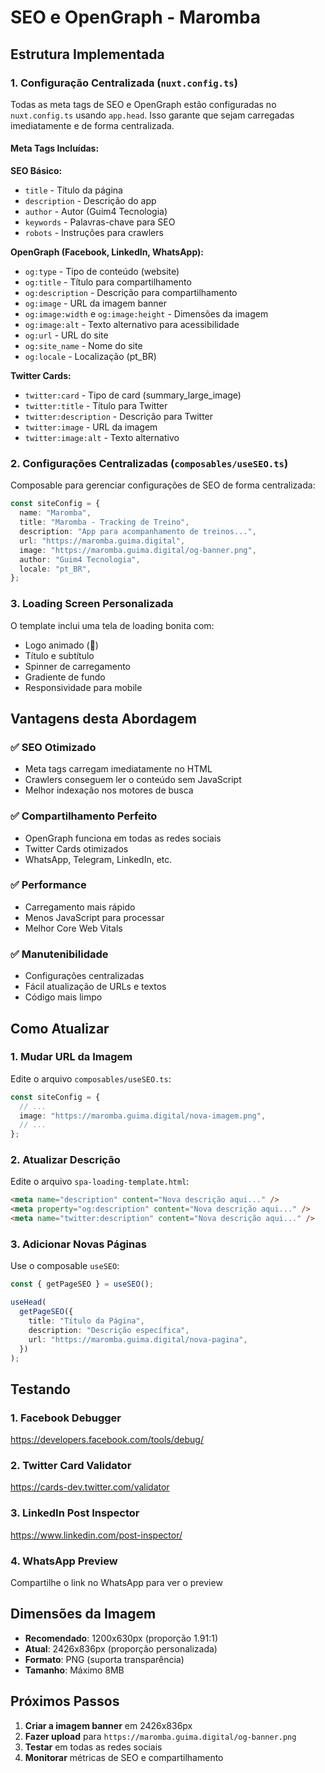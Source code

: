 # SEO e OpenGraph - Maromba

## Estrutura Implementada

### 1. Configuração Centralizada (`nuxt.config.ts`)

Todas as meta tags de SEO e OpenGraph estão configuradas no `nuxt.config.ts` usando `app.head`. Isso garante que sejam carregadas imediatamente e de forma centralizada.

#### Meta Tags Incluídas:

**SEO Básico:**

- `title` - Título da página
- `description` - Descrição do app
- `author` - Autor (Guim4 Tecnologia)
- `keywords` - Palavras-chave para SEO
- `robots` - Instruções para crawlers

**OpenGraph (Facebook, LinkedIn, WhatsApp):**

- `og:type` - Tipo de conteúdo (website)
- `og:title` - Título para compartilhamento
- `og:description` - Descrição para compartilhamento
- `og:image` - URL da imagem banner
- `og:image:width` e `og:image:height` - Dimensões da imagem
- `og:image:alt` - Texto alternativo para acessibilidade
- `og:url` - URL do site
- `og:site_name` - Nome do site
- `og:locale` - Localização (pt_BR)

**Twitter Cards:**

- `twitter:card` - Tipo de card (summary_large_image)
- `twitter:title` - Título para Twitter
- `twitter:description` - Descrição para Twitter
- `twitter:image` - URL da imagem
- `twitter:image:alt` - Texto alternativo

### 2. Configurações Centralizadas (`composables/useSEO.ts`)

Composable para gerenciar configurações de SEO de forma centralizada:

```typescript
const siteConfig = {
  name: "Maromba",
  title: "Maromba - Tracking de Treino",
  description: "App para acompanhamento de treinos...",
  url: "https://maromba.guima.digital",
  image: "https://maromba.guima.digital/og-banner.png",
  author: "Guim4 Tecnologia",
  locale: "pt_BR",
};
```

### 3. Loading Screen Personalizada

O template inclui uma tela de loading bonita com:

- Logo animado (💪)
- Título e subtítulo
- Spinner de carregamento
- Gradiente de fundo
- Responsividade para mobile

## Vantagens desta Abordagem

### ✅ **SEO Otimizado**

- Meta tags carregam imediatamente no HTML
- Crawlers conseguem ler o conteúdo sem JavaScript
- Melhor indexação nos motores de busca

### ✅ **Compartilhamento Perfeito**

- OpenGraph funciona em todas as redes sociais
- Twitter Cards otimizados
- WhatsApp, Telegram, LinkedIn, etc.

### ✅ **Performance**

- Carregamento mais rápido
- Menos JavaScript para processar
- Melhor Core Web Vitals

### ✅ **Manutenibilidade**

- Configurações centralizadas
- Fácil atualização de URLs e textos
- Código mais limpo

## Como Atualizar

### 1. Mudar URL da Imagem

Edite o arquivo `composables/useSEO.ts`:

```typescript
const siteConfig = {
  // ...
  image: "https://maromba.guima.digital/nova-imagem.png",
  // ...
};
```

### 2. Atualizar Descrição

Edite o arquivo `spa-loading-template.html`:

```html
<meta name="description" content="Nova descrição aqui..." />
<meta property="og:description" content="Nova descrição aqui..." />
<meta name="twitter:description" content="Nova descrição aqui..." />
```

### 3. Adicionar Novas Páginas

Use o composable `useSEO`:

```typescript
const { getPageSEO } = useSEO();

useHead(
  getPageSEO({
    title: "Título da Página",
    description: "Descrição específica",
    url: "https://maromba.guima.digital/nova-pagina",
  })
);
```

## Testando

### 1. Facebook Debugger

https://developers.facebook.com/tools/debug/

### 2. Twitter Card Validator

https://cards-dev.twitter.com/validator

### 3. LinkedIn Post Inspector

https://www.linkedin.com/post-inspector/

### 4. WhatsApp Preview

Compartilhe o link no WhatsApp para ver o preview

## Dimensões da Imagem

- **Recomendado**: 1200x630px (proporção 1.91:1)
- **Atual**: 2426x836px (proporção personalizada)
- **Formato**: PNG (suporta transparência)
- **Tamanho**: Máximo 8MB

## Próximos Passos

1. **Criar a imagem banner** em 2426x836px
2. **Fazer upload** para `https://maromba.guima.digital/og-banner.png`
3. **Testar** em todas as redes sociais
4. **Monitorar** métricas de SEO e compartilhamento
